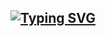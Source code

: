 ## [![Typing SVG](https://readme-typing-svg.herokuapp.com?font=Rockstar-ExtraBold&color=F33A6A&lines=Leave+the+useless+educated+friends.+If+he+is+a+drug+addict+and+of+good+character,+associate+with+him)](https://git.io/typing-svg)
